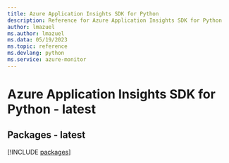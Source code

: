 ```yaml
---
title: Azure Application Insights SDK for Python
description: Reference for Azure Application Insights SDK for Python
author: lmazuel
ms.author: lmazuel
ms.data: 05/19/2023
ms.topic: reference
ms.devlang: python
ms.service: azure-monitor
---
```

# Azure Application Insights SDK for Python - latest
## Packages - latest
[!INCLUDE [packages](application-insights-index.md)]